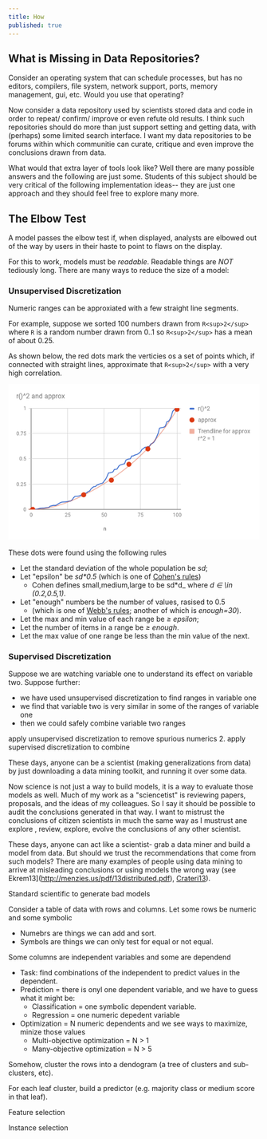 ```yaml
---
title: How
published: true
---
```


## What is Missing in Data Repositories?

Consider an operating system that can schedule processes, but has
no editors, compilers, file system, network support, ports, memory
management, gui, etc. Would you use that operating?

Now consider a data repository used by scientists stored data and
code in order to repeat/ confirm/ improve or even refute old results.
I think such repositories should do more than just support setting
and getting data, with (perhaps) some limited search interface. I
want my data repositories to be forums within which communitie can
curate, critique and even improve the conclusions drawn from data.

What would that extra layer of tools look like? 
Well there are many possible answers and the following are just some.
Students of this subject should be very critical of the following 
implementation ideas-- they are just one approach and they should
feel free to explore many more.

## The Elbow Test

A model passes the elbow test if, when displayed,
analysts are elbowed out of the way by
users in their haste to point to flaws on the display.

For this to work, models must be _readable_. Readable things are _NOT_ tediously long. There are many ways to reduce the size of a model:

### Unsupervised Discretization

Numeric ranges can be approxiated with a few  straight
line segments.

For example, suppose we sorted 100 numbers drawn from 
`R<sup>2</sup>`
where `R` is a random number drawn from 0..1 so 
`R<sup>2</sup>`  has a mean of about 0.25. 

As shown below, the red dots mark the verticies os a set
of points which, if connected with straight lines,
approximate that `R<sup>2</sup>` with a very high
correlation. 

![](img/unsuper.png)

These dots were found using the following rules

- Let the standard deviation of the whole population be _sd_;
- Let "epsilon" be _sd*0.5_ (which is one of [Cohen's rules](https://en.wikipedia.org/wiki/Effect_size#Cohen.27s_d))
     - Cohen defines small,medium,large to be sd*d_ where 
        _d &isin; \in (0.2,0.5,1)_. 
- Let "enough" numbers be the number of values, rasised to 0.5 
     - (which is one of [Webb's rules](); another of which is
       _enough=30_).
- Let the max and min value of each range be _&ge; epsilon_;
- Let the number of items in  a range be _&ge; enough_.
- Let the max value of one range be less than the min value
  of the next.

### Supervised Discretization

Suppose we are watching variable one to understand its
effect on variable two. Suppose further:

- we have used unsupervised
discretization to find ranges in variable one
- we find that variable two is very similar in some
  of the ranges of variable one
- then we could safely combine variable two ranges

apply unsupervised discretization to remove spurious numerics
2.  apply supervised discretization to combine

These days,
anyone can be a scientist (making generalizations from data)  by
just downloading a data mining toolkit, and running it over some data.

Now science is not just a way to build models, it is a way to evaluate
those models as well. Much of my work as a "sciencetist" is reviewing
papers, proposals, and the ideas of my colleagues.
So I say
it should be possible to audit the conclusions generated
in that way.
I 
want to  mistrust the conclusions of citizen scientists in
much the same way as I mustrust
ane explore , review, explore, evolve the conclusions of any other scientist. 



These days, anyone can act like a scientist- grab a data miner and build a model from data. But
should we trust the recommendations that come from such models? There are many examples of
people using data mining to arrive at misleading
conclusions or using models the wrong way (see Ekrem13](http://menzies.us/pdf/13distributed.pdf),  [Crateri13](https://ocw.mit.edu/courses/engineering-systems-division/esd-864-modeling-and-assessment-for-policy-spring-2013/projects/student-work/MITESD_864S13_NASA_Colbia.pdf)).

Standard scientific 
to generate bad models

Consider a table of data with rows and columns.
Let some rows be numeric and some symbolic 

- Numebrs are things we can add and sort. 
- Symbols are things we can only test for equal or not equal.

Some columns are independent variables and some are dependend

- Task: find combinations of the independent to predict values in the dependent.
- Prediction = there is onyl one dependent variable, and we have to guess what it might be:
   - Classification = one symbolic dependent variable. 
   - Regression = one numeric depedent variable
- Optimization =  N numeric dependents and we see ways to maximize, minize those values
   - Multi-objective optimization = N > 1
   - Many-objective optimization = N > 5


Somehow, cluster the rows into a dendogram (a tree of clusters and sub-clusters, etc).

For each leaf cluster, build a predictor (e.g. majority class or medium score in that leaf).

Feature selection

Instance selection
